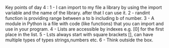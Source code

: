 Key points of day 4 :
1 - I can import to my file a library by using the import variable and the name of the library. after that I can use it.
2 - randint function is providing range between a to b including b of number.
3 - A module in Python is a file with code (like functions) that you can import and use in your program.
4 - Lists are accessible by indexes e.g. [0] for the first place in the list.
5 - Lsts always start with square brackets [], can have multiple types of types strings,numbers etc.
6 - Think outside the box.